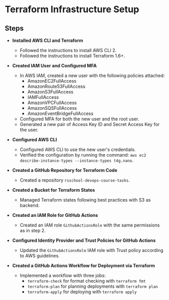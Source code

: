 # Terraform Infrastructure Setup

## Steps

- **Installed AWS CLI and Terraform**

  - Followed the instructions to install AWS CLI 2.
  - Followed the instructions to install Terraform 1.6+.

- **Created IAM User and Configured MFA**

  - In AWS IAM, created a new user with the following policies attached:
    - AmazonEC2FullAccess
    - AmazonRoute53FullAccess
    - AmazonS3FullAccess
    - IAMFullAccess
    - AmazonVPCFullAccess
    - AmazonSQSFullAccess
    - AmazonEventBridgeFullAccess
  - Configured MFA for both the new user and the root user.
  - Generated a new pair of Access Key ID and Secret Access Key for the user.

- **Configured AWS CLI**

  - Configured AWS CLI to use the new user's credentials.
  - Verified the configuration by running the command: `aws ec2 describe-instance-types --instance-types t4g.nano`.

- **Created a GitHub Repository for Terraform Code**

  - Created a repository `rsschool-devops-course-tasks`.

- **Created a Bucket for Terraform States**

  - Managed Terraform states following best practices with S3 as backend.

- **Created an IAM Role for GitHub Actions**

  - Created an IAM role `GithubActionsRole` with the same permissions as in step 2.

- **Configured Identity Provider and Trust Policies for GitHub Actions**

  - Updated the `GithubActionsRole` IAM role with Trust policy according to AWS guidelines.

- **Created a GitHub Actions Workflow for Deployment via Terraform**
  - Implemented a workflow with three jobs:
    - `terraform-check` for format checking with `terraform fmt`
    - `terraform-plan` for planning deployments with `terraform plan`
    - `terraform-apply` for deploying with `terraform apply`
